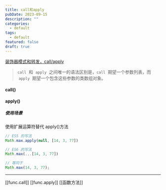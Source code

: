 ```yaml
---
title: call和apply
pubDate: 2023-09-15
description: ""
categories:
  - default
tags:
  - default
featured: false
draft: true
---
```

[装饰器模式和转发，call/apply](https://zh.javascript.info/call-apply-decorators)

> `call`  和  `apply`  之间唯一的语法区别是，`call`  期望一个参数列表，而  `apply`  期望一个包含这些参数的类数组对象。

#### call()

#### apply()

##### 使用场景

使用扩展运算符替代 apply()方法

```js
// ES5 的写法
Math.max.apply(null, [14, 3, 77])

// ES6 的写法
Math.max(...[14, 3, 77])

// 等同于
Math.max(14, 3, 77);
```

---

[[func.call]]
[[func.apply]]
[[函数方法]]
